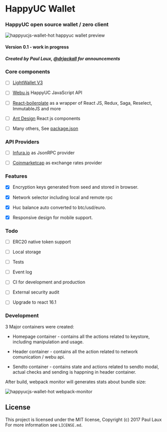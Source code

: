 # HappyUC Wallet 

### HappyUC open source wallet / zero client

![happyucjs-wallet-hot happyuc wallet preview](https://happyucjs.github.io/happyucjs-wallet-hot/docs/images/happyucjs-wallet-hot.PNG)


#### Version 0.1 - work in progress

##### Created by Paul Laux, [@drjackall](https://twitter.com/drjackall) for announcements

### Core components

- [ ] [LightWallet V3](https://github.com/ConsenSys/eth-lightwallet) 
- [ ] [Webu.js](https://github.com/happyuc-project/webu.js/) HappyUC JavaScript API
- [ ] [React-boilerplate](https://github.com/react-boilerplate/react-boilerplate) as a wrapper of React JS, Redux, Saga, Reselect, ImmutableJS and more
- [ ] [Ant Design](https://github.com/ant-design/ant-design) React js components
- [ ] Many others, See [package.json](https://github.com/happyucjs/happyucjs-wallet-hot/blob/master/package.json)


### API Providers

- [ ] [Infura.io](https://infura.io/) as JsonRPC provider
- [ ] [Coinmarketcap](https://coinmarketcap.com/) as exchange rates provider


### Features

- [x] Encryption keys generated from seed and stored in browser.
- [x] Network selector including local and remote rpc 
- [x] Huc balance auto converted to btc/usd/euro.
- [x] Responsive design for mobile support.


### Todo

- [ ] ERC20 native token support
- [ ] Local storage
- [ ] Tests
- [ ] Event log
- [ ] CI for development and production
- [ ] External security audit
- [ ] Upgrade to react 16.1


### Development

3 Major containers were created:

- Homepage container - contains all the actions related to keystore, including manipulation and usage.

- Header container - contains all the action related to network comunication / webu api.

- Sendto container - contains state and actions related to sendto modal, actual checks and sending is happning in header container.

After build, webpack monitor will generates stats about bundle size:


![happyucjs-wallet-hot webpack-monitor](https://happyucjs.github.io/happyucjs-wallet-hot/docs/images/webpack-monitor.JPG)

## License

This project is licensed under the MIT license, Copyright (c) 2017 Paul Laux For more information see `LICENSE.md`.